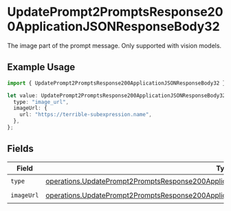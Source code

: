 # UpdatePrompt2PromptsResponse200ApplicationJSONResponseBody32

The image part of the prompt message. Only supported with vision models.

## Example Usage

```typescript
import { UpdatePrompt2PromptsResponse200ApplicationJSONResponseBody32 } from "orq-poc-typescript-multi-env-version/models/operations";

let value: UpdatePrompt2PromptsResponse200ApplicationJSONResponseBody32 = {
  type: "image_url",
  imageUrl: {
    url: "https://terrible-subexpression.name",
  },
};
```

## Fields

| Field                                                                                                                                                                                                            | Type                                                                                                                                                                                                             | Required                                                                                                                                                                                                         | Description                                                                                                                                                                                                      |
| ---------------------------------------------------------------------------------------------------------------------------------------------------------------------------------------------------------------- | ---------------------------------------------------------------------------------------------------------------------------------------------------------------------------------------------------------------- | ---------------------------------------------------------------------------------------------------------------------------------------------------------------------------------------------------------------- | ---------------------------------------------------------------------------------------------------------------------------------------------------------------------------------------------------------------- |
| `type`                                                                                                                                                                                                           | [operations.UpdatePrompt2PromptsResponse200ApplicationJSONResponseBody3VersionsPromptConfigType](../../models/operations/updateprompt2promptsresponse200applicationjsonresponsebody3versionspromptconfigtype.md) | :heavy_check_mark:                                                                                                                                                                                               | N/A                                                                                                                                                                                                              |
| `imageUrl`                                                                                                                                                                                                       | [operations.UpdatePrompt2PromptsResponse200ApplicationJSONResponseBody3ImageUrl](../../models/operations/updateprompt2promptsresponse200applicationjsonresponsebody3imageurl.md)                                 | :heavy_check_mark:                                                                                                                                                                                               | N/A                                                                                                                                                                                                              |